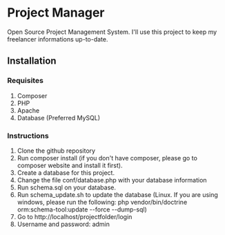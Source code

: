 # Project Manager
Open Source Project Management System. I'll use this project to keep my freelancer informations up-to-date.


## Installation

### Requisites

1. Composer
2. PHP
3. Apache
4. Database (Preferred MySQL)

### Instructions

1. Clone the github repository
2. Run composer install (if you don't have composer, please go to composer website and install it first).
3. Create a database for this project.
4. Change the file conf/database.php with your database information
5. Run schema.sql on your database.
6. Run schema_update.sh to update the database (Linux. If you are using windows, please run the following: php vendor/bin/doctrine orm:schema-tool:update --force --dump-sql)
7. Go to http://localhost/projectfolder/login
8. Username and password: admin

